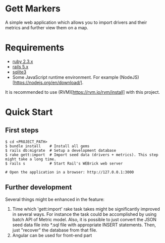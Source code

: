 Gett Markers
===========
A simple web application which allows you to import drivers and their metrics and further view them on a map.


Requirements
============
- [ruby 2.3.x](https://www.ruby-lang.org/en/documentation/installation/)
- [rails 5.x](http://rubyonrails.org/)
- [sqlite3](https://sqlite.org/index.html)
- Some JavaScript runtime environment. For example (NodeJS)[https://nodejs.org/en/download/].

It is recommended to use (RVM)[https://rvm.io/rvm/install] with this project.


Quick Start
==========

First steps
-----------
    $ cd <PROJECT_PATH>
    $ bundle install    # Install all gems
    $ rails db:migrate  # Setup a development database
    $ rake gett:import  # Import seed data (drivers + metrics). This step might take a long time.
    $ rails s           # Start Rail's WEBrick web server
    
    # Open the application in a browser: http://127.0.0.1:3000


Further development
-----------
Several things might be enhanced in the feature:
 1. Time which 'gett:import' rake task takes might be significantly improved in several ways.
    For instance the task could be accomplished by using batch API of Metric model.
    Also, it is possible to just convert the JSON seed data file into *.sql file with appropriate INSERT
    statements. Then, just "recover" the database from that file.
 2. Angular can be used for front-end part
